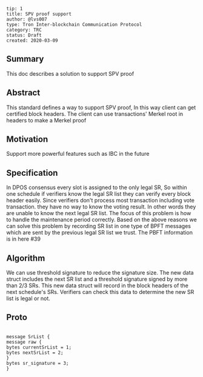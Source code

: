 ```
tip: 1
title: SPV proof support
author: @lvs007
type: Tron Inter-blockchain Communication Protocol
category: TRC
status: Draft
created: 2020-03-09
```

## Summary

This doc describes a solution to support SPV proof

## Abstract

This standard defines a way to support SPV proof, In this way client can get certified block headers. The client can use transactions' Merkel root in headers to make a Merkel proof



## Motivation

Support more powerful features such as IBC in the future

## Specification

In DPOS consensus every slot is assigned to the only legal SR, So within one schedule if verifiers know the legal SR list they can verify every block header easily. Since verifiers don't process most transaction including vote transaction. they have no way to know the voting result. In other words they are unable to know the next legal SR list. The focus of this problem is how to handle the maintenance period correctly.
Based on the above reasons we can solve this problem by recording SR list in one type of BPFT messages which are sent by the previous legal SR list we trust. The PBFT information is in here #39

## Algorithm

We can use threshold signature to reduce the signature size. The new data struct includes the next SR list and a threshold signature signed by more than 2/3 SRs. This new data struct will record in the block headers of the next schedule's SRs. Verifiers can check this data to determine the new SR list is legal or not.

## Proto

```SrList

message SrList {
message raw {
bytes currentSrList = 1;
bytes nextSrList = 2;
}
bytes sr_signature = 3;
}


